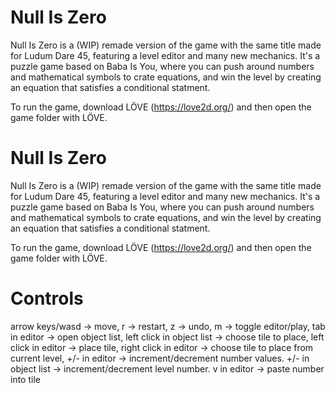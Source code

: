 # Null Is Zero

Null Is Zero is a (WIP) remade version of the game with the same title made for Ludum Dare 45, featuring a level editor and many new mechanics.
It's a puzzle game based on Baba Is You, where you can push around numbers and mathematical symbols to crate equations, and win the level by creating an equation that satisfies a conditional statment.

To run the game, download LÖVE (https://love2d.org/) and then open the game folder with LÖVE.

# Null Is Zero

Null Is Zero is a (WIP) remade version of the game with the same title made for Ludum Dare 45, featuring a level editor and many new mechanics.
It's a puzzle game based on Baba Is You, where you can push around numbers and mathematical symbols to crate equations, and win the level by creating an equation that satisfies a conditional statment.

To run the game, download LÖVE (https://love2d.org/) and then open the game folder with LÖVE.

# Controls

arrow keys/wasd -> move, 
r -> restart, 
z -> undo, 
m -> toggle editor/play, 
tab in editor -> open object list, 
left click in object list -> choose tile to place, 
left click in editor -> place tile, 
right click in editor -> choose tile to place from current level, 
+/- in editor -> increment/decrement number values.
+/- in object list -> increment/decrement level number.
v in editor -> paste number into tile
